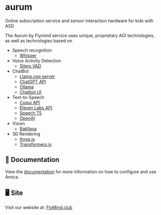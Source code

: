 # aurum
Online subscription service and sensor interaction hardware for kids with ASD

The Aurum by Flymind service uses unique, proprietary AGI technologies, as well as technologies based on

- Speech recognition
  - [Whisper](https://openai.com/research/whisper)
- Voice Activity Detection
  - [Silero VAD](https://github.com/ricky0123/vad/)
- ChatBot
  - [Llama.cpp server](https://github.com/ggerganov/llama.cpp)
  - [ChatGPT API](https://platform.openai.com/docs/api-reference/chat)
  - [Ollama](https://ollama.ai)  
  - [Chatbot UI](https://github.com/ivanfioravanti/chatbot-ollama)
- Text-to-Speech
  - [Coqui API](https://coqui.ai/)
  - [Eleven Labs API](https://elevenlabs.io/)
  - [Speech T5](https://huggingface.co/microsoft/speecht5_tts)
  - [OpenAI](https://platform.openai.com/docs/guides/text-to-speech)
- Vision
  - [Bakllava](https://github.com/SkunkworksAI/BakLLaVA)
- 3D Rendering
  - [three.js](https://threejs.org/)
  - [Transformers.js](https://huggingface.co/docs/transformers.js/index)



## 📖 Documentation

View the [documentation](https://docs.flymind.club) for more information on how to configure and use Amica.

## 🖥️ Site

Visit our website at: [FlyMind.club](https://flymind.club)
